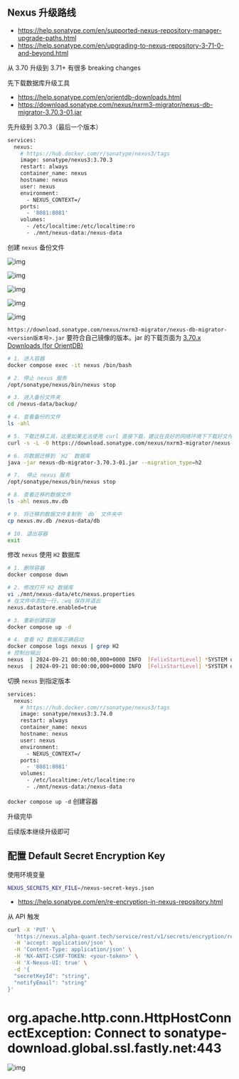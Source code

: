 ## Nexus 升级路线

- <https://help.sonatype.com/en/supported-nexus-repository-manager-upgrade-paths.html>
- <https://help.sonatype.com/en/upgrading-to-nexus-repository-3-71-0-and-beyond.html>

从 3.70 升级到 3.71+ 有很多 breaking changes

先下载数据库升级工具

- <https://help.sonatype.com/en/orientdb-downloads.html>
- <https://download.sonatype.com/nexus/nxrm3-migrator/nexus-db-migrator-3.70.3-01.jar>

先升级到 3.70.3（最后一个版本）

```bash
services:
  nexus:
    # https://hub.docker.com/r/sonatype/nexus3/tags
    image: sonatype/nexus3:3.70.3
    restart: always
    container_name: nexus
    hostname: nexus
    user: nexus
    environment:
      - NEXUS_CONTEXT=/
    ports:
      - '8081:8081'
    volumes:
      - /etc/localtime:/etc/localtime:ro
      - ./mnt/nexus-data:/nexus-data
```

创建 `nexus` 备份文件

![img](./.assets/Nexus部署和运维/114b5410f1d1e371ee83c2bce88e792c7c4a3524_2_511x500.png)

![img](./.assets/Nexus部署和运维/6393d9600a976b270bc5da798fee2ba046c8ee69_2_690x376.png)

![img](./.assets/Nexus部署和运维/cba04966198bdeca1bfd1d56d21a9f51fe2ae484.png)

![img](./.assets/Nexus部署和运维/681bd9c9a519ecda6fb4f9f205d374a85cf2a0a9.png)

![img](./.assets/Nexus部署和运维/f52aed50c5d6f9097b55a8792e2c54d21b6eabb1.png)

`https://download.sonatype.com/nexus/nxrm3-migrator/nexus-db-migrator-<version版本号>.jar` 要符合自己镜像的版本。jar 的下载页面为 [3.70.x Downloads (for OrientDB)](https://help.sonatype.com/en/orientdb-downloads.html)

```bash
# 1. 进入容器
docker compose exec -it nexus /bin/bash

# 2. 停止 nexus 服务
/opt/sonatype/nexus/bin/nexus stop

# 3. 进入备份文件夹
cd /nexus-data/backup/

# 4. 查看备份的文件
ls -ahl

# 5. 下载迁移工具，这里如果无法使用 curl 直接下载，建议在良好的网络环境下下载好文件后，把文件复制到 docker 容器中的 /nexus-data/backup 文件夹中
curl -s -L -O https://download.sonatype.com/nexus/nxrm3-migrator/nexus-db-migrator-3.70.3-01.jar

# 6. 将数据迁移到 `H2` 数据库
java -jar nexus-db-migrator-3.70.3-01.jar --migration_type=h2

# 7.  停止 nexus 服务
/opt/sonatype/nexus/bin/nexus stop

# 8. 查看迁移的数据文件
ls -ahl nexus.mv.db

# 9. 将迁移的数据文件复制到 `db` 文件夹中
cp nexus.mv.db /nexus-data/db

# 10. 退出容器
exit
```

修改 `nexus` 使用 `H2` 数据库

```bash
# 1. 删除容器
docker compose down

# 2. 修改打开 H2 数据库
vi ./mnt/nexus-data/etc/nexus.properties
# 在文件中添加一行，:wq 保存并退出
nexus.datastore.enabled=true

# 3. 重新创建容器
docker compose up -d

# 4. 查看 H2 数据库正确启动
docker compose logs nexus | grep H2
# 控制台输出
nexus  | 2024-09-21 00:00:00,000+0000 INFO  [FelixStartLevel] *SYSTEM org.sonatype.nexus.datastore.DataStoreConfigurationDefaultSource - Loaded 'nexus' data store configuration defaults (Embedded H2)
nexus  | 2024-09-21 00:00:00,000+0000 INFO  [FelixStartLevel] *SYSTEM org.sonatype.nexus.datastore.mybatis.MyBatisDataStore - nexus - MyBatis databaseId: H2
```

切换 `nexus` 到指定版本

```bash
services:
  nexus:
    # https://hub.docker.com/r/sonatype/nexus3/tags
    image: sonatype/nexus3:3.74.0
    restart: always
    container_name: nexus
    hostname: nexus
    user: nexus
    environment:
      - NEXUS_CONTEXT=/
    ports:
      - '8081:8081'
    volumes:
      - /etc/localtime:/etc/localtime:ro
      - ./mnt/nexus-data:/nexus-data
```

`docker compose up -d` 创建容器

升级完毕

后续版本继续升级即可

## 配置 Default Secret Encryption Key

使用环境变量

```bash
NEXUS_SECRETS_KEY_FILE=/nexus-secret-keys.json
```

- <https://help.sonatype.com/en/re-encryption-in-nexus-repository.html>

从 API 触发

```bash
curl -X 'PUT' \
  'https://nexus.alpha-quant.tech/service/rest/v1/secrets/encryption/re-encrypt' \
  -H 'accept: application/json' \
  -H 'Content-Type: application/json' \
  -H 'NX-ANTI-CSRF-TOKEN: <your-token>' \
  -H 'X-Nexus-UI: true' \
  -d '{
  "secretKeyId": "string",
  "notifyEmail": "string"
}'
```

# org.apache.http.conn.HttpHostConnectException: Connect to sonatype-download.global.ssl.fastly.net:443

![img](./.assets/Nexus部署和运维/c80b2f05801777807994040282313177.png)
